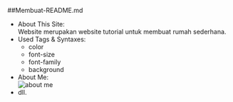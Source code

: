 ##Membuat-README.md

* About This Site:  
  Website merupakan website tutorial untuk membuat rumah sederhana.  
* Used Tags & Syntaxes:  
  * color
  * font-size
  * font-family
  * background
* About Me:  
  ![about me](http://pre01.deviantart.net/743b/th/pre/i/2011/268/4/5/sasuke__s_mangekyou_sharingan_by_alpha_element-d47xsa2.jpg)  
* dll. 
